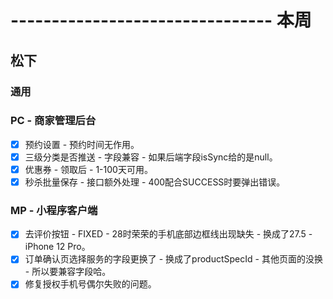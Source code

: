 # -------------------------------- 本周

## 松下
### 通用
### PC - 商家管理后台
* [x] 预约设置 - 预约时间无作用。
* [x] 三级分类是否推送 - 字段兼容 - 如果后端字段isSync给的是null。
* [x] 优惠券 - 领取后 - 1-100天可用。
* [x] 秒杀批量保存 - 接口额外处理 - 400配合SUCCESS时要弹出错误。
### MP - 小程序客户端
* [x] 去评价按钮 - FIXED - 28时荣荣的手机底部边框线出现缺失 - 换成了27.5 - iPhone 12 Pro。
* [x] 订单确认页选择服务的字段更换了 - 换成了productSpecId - 其他页面的没换 - 所以要兼容字段哈。
* [x] 修复授权手机号偶尔失败的问题。
